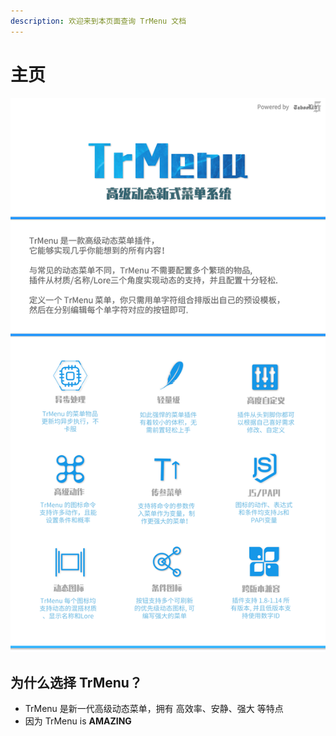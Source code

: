 ```yaml
---
description: 欢迎来到本页面查询 TrMenu 文档
---
```


# 主页

![TrMenu Intro \(CN\)](.gitbook/assets/image%20%288%29.png)

## 为什么选择 TrMenu？

* TrMenu 是新一代高级动态菜单，拥有 高效率、安静、强大 等特点
* 因为 TrMenu is **AMAZING**

